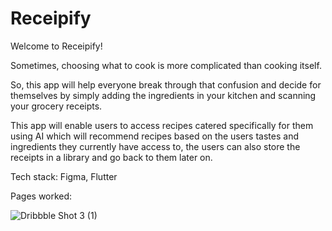 # Receipify

Welcome to Receipify!

Sometimes, choosing what to cook is more complicated than cooking itself. 

So, this app will help everyone break through that confusion and decide for themselves by simply adding the ingredients in your kitchen and scanning your grocery receipts. 

This app will enable users to access recipes catered specifically for them using AI which will recommend recipes based on the users tastes and ingredients they currently have access to, the users can also store the receipts in a library and go back to them later on.

Tech stack: Figma, Flutter

Pages worked:


![Dribbble Shot 3 (1)](https://user-images.githubusercontent.com/74372506/198338063-24ef3161-021d-431c-8581-e3bde25c98d6.jpg)
